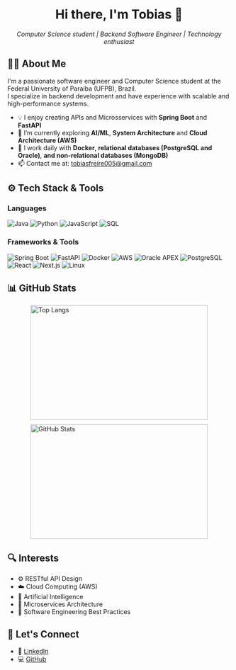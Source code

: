 <h1 align="center">Hi there, I'm Tobias 👋</h1>

<p align="center">
  <em>Computer Science student | Backend Software Engineer | Technology enthusiast</em>
</p>


## 🧑‍💻 About Me

I'm a passionate software engineer and Computer Science student at the Federal University of Paraíba (UFPB), Brazil.  
I specialize in backend development and have experience with scalable and high-performance systems.

- 💡 I enjoy creating APIs and Microsservices with **Spring Boot** and **FastAPI**  
- 🧠 I’m currently exploring **AI/ML**, **System Architecture** and **Cloud Architecture (AWS)**  
- 🔧 I work daily with **Docker**, **relational databases (PostgreSQL and Oracle)**, **and non-relational databases (MongoDB)**
- 📫 Contact me at: [tobiasfreire005@gmail.com](mailto:tobiasfreire005@gmail.com)


## ⚙️ Tech Stack & Tools

### Languages
![Java](https://img.shields.io/badge/Java-ED8B00?style=for-the-badge&logo=openjdk&logoColor=white)
![Python](https://img.shields.io/badge/Python-%2314354C.svg?style=for-the-badge&logo=python&logoColor=white)
![JavaScript](https://img.shields.io/badge/JavaScript-F7DF1E?style=for-the-badge&logo=javascript&logoColor=black)
![SQL](https://img.shields.io/badge/SQL-%2300C7B7.svg?style=for-the-badge&logo=sqlite&logoColor=white)

### Frameworks & Tools
![Spring Boot](https://img.shields.io/badge/Spring_Boot-%236DB33F.svg?style=for-the-badge&logo=spring-boot&logoColor=white)
![FastAPI](https://img.shields.io/badge/FastAPI-005571?style=for-the-badge&logo=fastapi)
![Docker](https://img.shields.io/badge/Docker-2496ED?style=for-the-badge&logo=docker&logoColor=white)
![AWS](https://img.shields.io/badge/Amazon_AWS-232F3E?style=for-the-badge&logo=amazon-web-services&logoColor=white)
![Oracle APEX](https://img.shields.io/badge/Oracle%20APEX-F80000?style=for-the-badge&logo=oracle&logoColor=white)
![PostgreSQL](https://img.shields.io/badge/PostgreSQL-336791?style=for-the-badge&logo=postgresql&logoColor=white)
![React](https://img.shields.io/badge/React-20232A?style=for-the-badge&logo=react&logoColor=61DAFB)
![Next.js](https://img.shields.io/badge/Next.js-000000?style=for-the-badge&logo=next.js&logoColor=white)
![Linux](https://img.shields.io/badge/Linux-FCC624?style=for-the-badge&logo=linux&logoColor=black)


## 📊 GitHub Stats

<div style="display: flex; justify-content: center; gap: 10px; flex-wrap: wrap;">
  <img height="259" width="400" src="https://github-readme-stats.vercel.app/api/top-langs/?username=tobias-freire&layout=compact&langs_count=8&hide_border=true&theme=dark&bg_color=0D1117" alt="Top Langs" />
  <img height="259" width="400" src="https://github-readme-stats.vercel.app/api?username=tobias-freire&show_icons=true&line_height=28&hide_border=true&theme=dark&bg_color=0D1117" alt="GitHub Stats" />
</div>


## 🔍 Interests

- ⚙️ RESTful API Design
- ☁️ Cloud Computing (AWS)
- 🤖 Artificial Intelligence
- 🧩 Microservices Architecture
- 📐 Software Engineering Best Practices


## 🧭 Let's Connect

- 💼 [LinkedIn](https://www.linkedin.com/in/tobias-freire/)
- 💻 [GitHub](https://github.com/Tobias-Freire)
